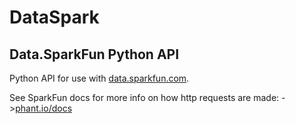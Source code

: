 # DataSpark
Data.SparkFun Python API
--------------------------
Python API for use with [data.sparkfun.com](https://data.sparkfun.com).


See SparkFun docs for more info on how http requests are made:
->[phant.io/docs](http://phant.io/docs/)


